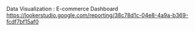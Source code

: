 Data Visualization : E-commerce Dashboard
https://lookerstudio.google.com/reporting/38c78d1c-04e8-4a9a-b369-fcdf7bf15af0

